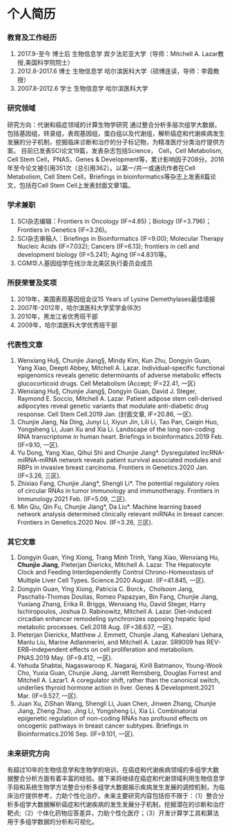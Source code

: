 # 个人简历

### 教育及工作经历

1.	2017.9-至今	 博士后  生物信息学  宾夕法尼亚大学（导师：Mitchell A. Lazar教授,美国科学院院士）
2.	2012.8-2017.6  博士  生物信息学  哈尔滨医科大学（硕博连读，导师：李霞教授）
3.	2007.8-2012.6  学士  生物信息学  哈尔滨医科大学


### 研究领域

研究方向：代谢和癌症领域的计算生物学研究
通过整合分析多层次组学大数据，包括基因组，转录组，表观基因组，蛋白组以及代谢组，解析癌症和代谢疾病发生发展的分子机制，挖掘临床诊断和治疗的分子标记物，为精准医疗分类治疗提供方案。
目前已发表SCI论文19篇，发表杂志包括Science， Cell，Cell Metabolism, Cell Stem Cell，PNAS，Genes & Development等，累计影响因子208分。2016年至今论文被引用351次（总引用362）。以第一/共一或通讯作者在Cell Metabolism, Cell Stem Cell，Briefings in bioinformatics等杂志上发表8篇论文，包括在Cell Stem Cell上发表封面文章1篇。


### 学术兼职

1.	SCI杂志编辑：Frontiers in Oncology (IF=4.85)；Biology (IF=3.796)；Frontiers in Genetics  (IF=3.26)。
2.	SCI杂志审稿人：Briefings in Bioinformatics (IF=9.00); Molecular Therapy Nucleic Acids (IF=7.032); Cancers (IF=6.13); frontiers in cell and development biology (IF=5.241); Aging (IF=4.831)等。
3.	CGM华人基因组学在线沙龙北美区执行委员会成员


### 所获荣誉及奖项

1.	2019年，美国表观基因组会议15 Years of Lysine Demethylases最佳墙报		
2.	2007年-2012年，哈尔滨医科大学奖学金(6次)	
3.	2010年，黑龙江省优秀班干部
4.	2009年，哈尔滨医科大学优秀班干部


### 代表性文章

1.	Wenxiang Hu§, Chunjie Jiang§, Mindy Kim, Kun Zhu, Dongyin Guan, Yang Xiao, Deepti Abbey, Mitchell A. Lazar. Individual-specific functional epigenomics reveals genetic determinants of adverse metabolic effects glucocorticoid drugs. Cell Metabolism (Accept; IF=22.41, 一区)
2.	Wenxiang Hu§, Chunjie Jiang§, Dongyin Guan, David J. Steger, Raymond E. Soccio, Mitchell A. Lazar. Patient adipose stem cell-derived adipocytes reveal genetic variants that modulate anti-diabetic drug response. Cell Stem Cell.2019 Jan. (封面文章, IF=20.86, 一区). 
3.	Chunjie Jiang, Na Ding, Junyi Li, Xiyun Jin, Lili Li, Tao Pan, Caiqin Huo, Yongsheng Li, Juan Xu and Xia Li. Landscape of the long non-coding RNA transcriptome in human heart. Briefings in bioinformatics.2019 Feb. (IF=9.10, 一区). 
4.	Yu Dong, Yang Xiao, Qihui Shi and Chunjie Jiang*. Dysregulated lncRNA-miRNA-mRNA network reveals patient survival associated modules and RBPs in invasive breast carcinoma. Frontiers in Genetics.2020 Jan. (IF=3.26, 三区). 
5.	Zhixiao Fang, Chunjie Jiang*, Shengli Li*. The potential regulatory roles of circular RNAs in tumor immunology and immunotherapy. Frontiers in Immunology.2021 Feb. (IF=5.09, 二区). 
6.	Min Qiu, Qin Fu, Chunjie Jiang*, Da Liu*. Machine learning based network analysis determined clinically relevant miRNAs in breast cancer. Frontiers in Genetics.2020 Nov. (IF=3.26, 三区). 

### 其它文章

1.	Dongyin Guan, Ying Xiong, Trang Minh Trinh, Yang Xiao, Wenxiang Hu, **Chunjie Jiang**, Pieterjan Dierickx, Mitchell A. Lazar. The Hepatocyte Clock and Feeding Interdependently Control Chrono-Homeostasis of Multiple Liver Cell Types. Science.2020 August. (IF=41.845, 一区). 
2.	Dongyin Guan, Ying Xiong, Patricia C. Borck，Cholsoon Jang, Paschalis-Thomas Doulias, Romeo Papazyan, Bin Fang, Chunjie Jiang, Yuxiang Zhang, Erika R. Briggs, Wenxiang Hu, David Steger, Harry Ischiropoulos, Joshua D. Rabinowitz, Mitchell A. Lazar. Diet-induced circadian enhancer remodeling synchronizes opposing hepatic lipid metabolic processes. Cell.2018 Aug. (IF=38.637, 一区).
3.	Pieterjan Dierickx, Matthew J. Emmett, Chunjie Jiang, Kahealani Uehara, Manlu Liu, Marine Adlanmerini, and Mitchell A. Lazar. SR9009 has REV-ERB–independent effects on cell proliferation and metabolism. PNAS.2019 May. (IF=9.412, 一区). 
4.	Yehuda Shabtai, Nagaswaroop K. Nagaraj, Kirill Batmanov, Young-Wook Cho, Yuxia Guan, Chunjie Jiang, Jarrett Remsberg, Douglas Forrest and Mitchell A. Lazar1. A coregulator shift, rather than the canonical switch, underlies thyroid hormone action in liver. Genes & Development.2021 Mar. (IF=9.527, 一区). 
5.	Juan Xu, ZiShan Wang, Shengli Li, Juan Chen, Jinwen Zhang, Chunjie Jiang, Zheng Zhao, Jing Li, Yongsheng Li, Xia Li. Combinatorial epigenetic regulation of non-coding RNAs has profound effects on oncogenic pathways in breast cancer subtypes. Briefings in Bioinformatics.2016 Sep. (IF=9.101, 一区). 

### 未来研究方向

有超过10年的生物信息学和生物学的培训，在癌症和代谢疾病领域的多组学大数据整合分析方面有着丰富的经验。接下来将继续在癌症和代谢领域利用生物信息学手段和系统生物学方法整合分析多组学大数据揭示疾病发生发展的调控机制，为临床治疗提供参考，力助个性化治疗。未来主要研究内容包括但不限于：（1）整合分析多组学大数据解析癌症和代谢疾病的发生发展分子机制，挖掘潜在的诊断和治疗靶点;（2）个体化药物应答差异，力助个性化医疗；（3）开发计算学工具和算法用于多组学数据的分析和可视化。
